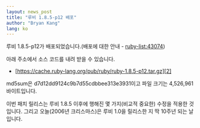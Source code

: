 ```yaml
---
layout: news_post
title: "루비 1.8.5-p12 배포"
author: "Bryan Kang"
lang: ko
---
```


루비 1.8.5-p12가 배포되었습니다.(배포에 대한 안내 - [ruby-list:43074][1])

아래 주소에서 소스 코드를 내려 받을 수 있습니다.

* [https://cache.ruby-lang.org/pub/ruby/ruby-1.8.5-p12.tar.gz][2]

md5sum은 d7d12dd9124c9b7d55cdbbee313e3931이고 파일 크기는 4,526,961 바이트입니다.

이번 패치 릴리스는 루비 1.8.5 이후에 행해진 몇 가지(비교적 중요한) 수정을 적용한 것입니다. 그리고 오늘(2006년
크리스마스)은 루비 1.0을 릴리스한 지 딱 10주년 되는 날입니다.



[1]: http://blade.nagaokaut.ac.jp/cgi-bin/scat.rb/ruby/ruby-list/43074
[2]: https://cache.ruby-lang.org/pub/ruby/ruby-1.8.5-p12.tar.gz

